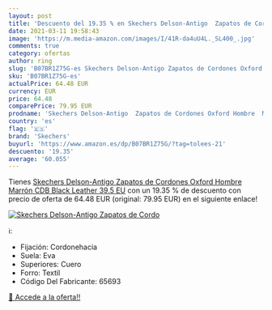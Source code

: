 ```yaml
---
layout: post
title: 'Descuento del 19.35 % en Skechers Delson-Antigo  Zapatos de Cordo'
date: 2021-03-11 19:58:43
image: 'https://m.media-amazon.com/images/I/41R-da4uU4L._SL400_.jpg'
comments: true
category: ofertas
author: ring
slug: 'B07BR1Z75G-es Skechers Delson-Antigo Zapatos de Cordones Oxford Hombre...'
sku: 'B07BR1Z75G-es'
actualPrice: 64.48 EUR
currency: EUR
price: 64.48
comparePrice: 79.95 EUR
prodname: 'Skechers Delson-Antigo  Zapatos de Cordones Oxford Hombre  Marrón  CDB Black Leather   39.5 EU'
country: 'es'
flag: '🇪🇸'
brand: 'Skechers'
buyurl: 'https://www.amazon.es/dp/B07BR1Z75G/?tag=tolees-21'
descuento: '19.35'
average: '60.055'
---
```


Tienes [Skechers Delson-Antigo  Zapatos de Cordones Oxford Hombre  Marrón  CDB Black Leather   39.5 EU](https://www.amazon.es/dp/B07BR1Z75G/?tag=tolees-21) con un 19.35 % de descuento con precio de oferta de 64.48 EUR (original: 79.95 EUR) en el siguiente enlace!

[![Skechers Delson-Antigo  Zapatos de Cordo](https://m.media-amazon.com/images/I/41R-da4uU4L._SL400_.jpg)](https://www.amazon.es/dp/B07BR1Z75G/?tag=tolees-21)

ℹ️:

- Fijación: Cordonehacia
- Suela: Eva
- Superiores: Cuero
- Forro: Textil
- Código Del Fabricante: 65693

[🛒 Accede a la oferta!!](https://www.amazon.es/dp/B07BR1Z75G/?tag=tolees-21)
